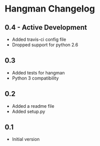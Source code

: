 Hangman Changelog
=================

## 0.4 - Active Development

* Added travis-ci config file
* Dropped support for python 2.6

## 0.3

* Added tests for hangman
* Python 3 compatibility

## 0.2

* Added a readme file
* Added setup.py

## 0.1

* Initial version
